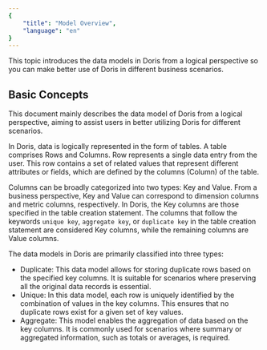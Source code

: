 ```yaml
---
{
    "title": "Model Overview",
    "language": "en"
}
---
```


<!--
Licensed to the Apache Software Foundation (ASF) under one
or more contributor license agreements.  See the NOTICE file
distributed with this work for additional information
regarding copyright ownership.  The ASF licenses this file
to you under the Apache License, Version 2.0 (the
"License"); you may not use this file except in compliance
with the License.  You may obtain a copy of the License at

  http://www.apache.org/licenses/LICENSE-2.0

Unless required by applicable law or agreed to in writing,
software distributed under the License is distributed on an
"AS IS" BASIS, WITHOUT WARRANTIES OR CONDITIONS OF ANY
KIND, either express or implied.  See the License for the
specific language governing permissions and limitations
under the License.
-->


This topic introduces the data models in Doris from a logical perspective so you can make better use of Doris in different business scenarios.

## Basic Concepts

This document mainly describes the data model of Doris from a logical perspective, aiming to assist users in better utilizing Doris for different scenarios.

In Doris, data is logically represented in the form of tables. A table comprises Rows and Columns. Row represents a single data entry from the user. This row contains a set of related values that represent different attributes or fields, which are defined by the columns (Column) of the table.

Columns can be broadly categorized into two types: Key and Value. From a business perspective, Key and Value can correspond to dimension columns and metric columns, respectively. In Doris, the Key columns are those specified in the table creation statement. The columns that follow the keywords `unique key`, `aggregate key`, or `duplicate key` in the table creation statement are considered Key columns, while the remaining columns are Value columns.

The data models in Doris are primarily classified into three types:

- Duplicate: This data model allows for storing duplicate rows based on the specified key columns. It is suitable for scenarios where preserving all the original data records is essential.
- Unique: In this data model, each row is uniquely identified by the combination of values in the key columns. This ensures that no duplicate rows exist for a given set of key values.
- Aggregate: This model enables the aggregation of data based on the key columns. It is commonly used for scenarios where summary or aggregated information, such as totals or averages, is required.

